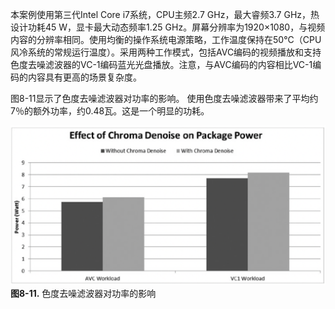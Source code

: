 本案例使用第三代Intel Core i7系统，CPU主频2.7 GHz，最大睿频3.7 GHz，热设计功耗45 W，显卡最大动态频率1.25 GHz。屏幕分辨率为1920×1080，与视频内容的分辨率相同。使用均衡的操作系统电源策略，工作温度保持在50°C（CPU风冷系统的常规运行温度）。采用两种工作模式，包括AVC编码的视频播放和支持色度去噪滤波器的VC-1编码蓝光光盘播放。注意，与AVC编码的内容相比VC-1编码的内容具有更高的场景复杂度。

图8-11显示了色度去噪滤波器对功率的影响。 使用色度去噪滤波器带来了平均约7％的额外功率，约0.48瓦。这是一个明显的功耗。


![](../images/8_11.png)
**图8-11.** 色度去噪滤波器对功率的影响


